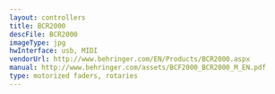 ```yaml
---
layout: controllers
title: BCR2000
descFile: BCR2000
imageType: jpg
hwInterface: usb, MIDI
vendorUrl: http://www.behringer.com/EN/Products/BCR2000.aspx
manual: http://www.behringer.com/assets/BCF2000_BCR2000_M_EN.pdf
type: motorized faders, rotaries
---
```


